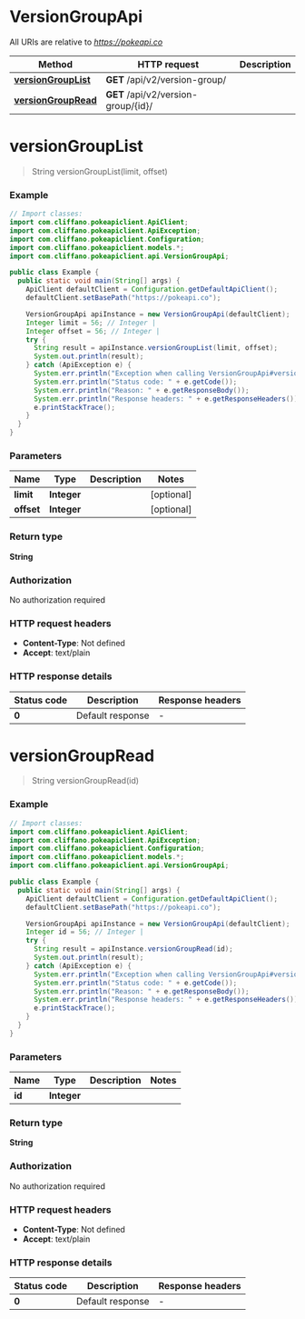 # VersionGroupApi

All URIs are relative to *https://pokeapi.co*

| Method | HTTP request | Description |
|------------- | ------------- | -------------|
| [**versionGroupList**](VersionGroupApi.md#versionGroupList) | **GET** /api/v2/version-group/ |  |
| [**versionGroupRead**](VersionGroupApi.md#versionGroupRead) | **GET** /api/v2/version-group/{id}/ |  |


<a name="versionGroupList"></a>
# **versionGroupList**
> String versionGroupList(limit, offset)



### Example
```java
// Import classes:
import com.cliffano.pokeapiclient.ApiClient;
import com.cliffano.pokeapiclient.ApiException;
import com.cliffano.pokeapiclient.Configuration;
import com.cliffano.pokeapiclient.models.*;
import com.cliffano.pokeapiclient.api.VersionGroupApi;

public class Example {
  public static void main(String[] args) {
    ApiClient defaultClient = Configuration.getDefaultApiClient();
    defaultClient.setBasePath("https://pokeapi.co");

    VersionGroupApi apiInstance = new VersionGroupApi(defaultClient);
    Integer limit = 56; // Integer | 
    Integer offset = 56; // Integer | 
    try {
      String result = apiInstance.versionGroupList(limit, offset);
      System.out.println(result);
    } catch (ApiException e) {
      System.err.println("Exception when calling VersionGroupApi#versionGroupList");
      System.err.println("Status code: " + e.getCode());
      System.err.println("Reason: " + e.getResponseBody());
      System.err.println("Response headers: " + e.getResponseHeaders());
      e.printStackTrace();
    }
  }
}
```

### Parameters

| Name | Type | Description  | Notes |
|------------- | ------------- | ------------- | -------------|
| **limit** | **Integer**|  | [optional] |
| **offset** | **Integer**|  | [optional] |

### Return type

**String**

### Authorization

No authorization required

### HTTP request headers

 - **Content-Type**: Not defined
 - **Accept**: text/plain

### HTTP response details
| Status code | Description | Response headers |
|-------------|-------------|------------------|
| **0** | Default response |  -  |

<a name="versionGroupRead"></a>
# **versionGroupRead**
> String versionGroupRead(id)



### Example
```java
// Import classes:
import com.cliffano.pokeapiclient.ApiClient;
import com.cliffano.pokeapiclient.ApiException;
import com.cliffano.pokeapiclient.Configuration;
import com.cliffano.pokeapiclient.models.*;
import com.cliffano.pokeapiclient.api.VersionGroupApi;

public class Example {
  public static void main(String[] args) {
    ApiClient defaultClient = Configuration.getDefaultApiClient();
    defaultClient.setBasePath("https://pokeapi.co");

    VersionGroupApi apiInstance = new VersionGroupApi(defaultClient);
    Integer id = 56; // Integer | 
    try {
      String result = apiInstance.versionGroupRead(id);
      System.out.println(result);
    } catch (ApiException e) {
      System.err.println("Exception when calling VersionGroupApi#versionGroupRead");
      System.err.println("Status code: " + e.getCode());
      System.err.println("Reason: " + e.getResponseBody());
      System.err.println("Response headers: " + e.getResponseHeaders());
      e.printStackTrace();
    }
  }
}
```

### Parameters

| Name | Type | Description  | Notes |
|------------- | ------------- | ------------- | -------------|
| **id** | **Integer**|  | |

### Return type

**String**

### Authorization

No authorization required

### HTTP request headers

 - **Content-Type**: Not defined
 - **Accept**: text/plain

### HTTP response details
| Status code | Description | Response headers |
|-------------|-------------|------------------|
| **0** | Default response |  -  |

